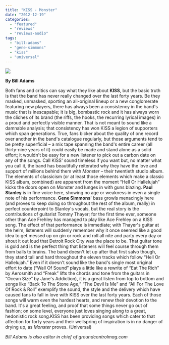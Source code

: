 ```yaml
---
title: "KISS - Monster"
date: "2012-12-19"
categories: 
  - "featured"
  - "reviews"
  - "reviews-audio"
tags: 
  - "bill-adams"
  - "gene-simmons"
  - "kiss"
  - "universal"
---
```


[![](http://www.hellbound.ca/wp-content/uploads/2012/12/Kiss-Monster.jpg)](http://www.hellbound.ca/wp-content/uploads/2012/12/Kiss-Monster.jpg)

**By Bill Adams**

Both fans and critics can say what they like about **KISS**, but the basic truth is that the band has never really changed over the last forty years. Be they masked, unmasked, sporting an all-original lineup or a new conglomerate featuring new players, there has always been a consistency in the band's music that is inescapable; it is big, bombastic rock and it has always worn the cliches of its brand (the riffs, the hooks, the recurring lyrical images) in a proud and perfectly visible manner. That is not meant to sound like a damnable analysis; that consistency has won KISS a legion of supporters which span generations. True, fans bicker about the quality of one record over another in the band's catalogue regularly, but those arguments tend to be pretty superficial – a mix tape spanning the band's entire career (all thirty-nine years of it) could easily be made and stand alone as a solid effort; it wouldn't be easy for a new listener to pick out a carbon date on any of the songs. Call KISS' sound timeless if you want but, no matter what you call it, the band has beautifully reiterated why they have the love and support of millions behind them with _Monster_ – their twentieth studio album. The elements of classicism (or at least those elements which make a classic KISS album, combined) are apparent from the moment “Hell Or Hallelujah” kicks the doors open on Monster and lunges in with guns blazing. **Paul Stanley** is in fine voice here, showing no age or weakness in even a single note of his performance. **Gene Simmons**' bass growls menacingly here (and proves to keep doing so throughout the rest of the album, really) in perfect counterpoint to Stanley's vocals, but the real story is the contributions of guitarist Tommy Thayer; for the first time ever, someone other than Ace Frehley has managed to play like Ace Frehley on a KISS song. The effect of that performance is immediate; with Thayer's guitar at the helm, listeners will suddenly remember why it once seemed like a good idea to get messed up on gin or rock and roll all nite and party every day or shout it out loud that Detroit Rock City was the place to be. That guitar tone is gold and is the perfect thing that listeners will feel course through them from balls to brains. The band doesn't let up after that first salvo though, they stand tall and hard throughout the eleven tracks which follow “Hell Or Hallelujah.” Even if it doesn't sound like the band's single most original effort to date (“Wall Of Sound” plays a little like a rewrite of “Eat The Rich” by Aerosmith and “Freak” lifts the chords and tone from the guitars in “Ocean Size” by Jane's Addiction), it is a great listen from top to bottom and songs like “Back To The Stone Age,” “The Devil Is Me” and “All For The Love Of Rock & Roll” exemplify the sound, the style and the delivery which have caused fans to fall in love with KISS over the last forty years. Each of those songs will warm even the hardest hearts, and renew their devotion to the band. It's a great feeling, and proof that some things never go out of fashion; on some level, everyone just loves singing along to a great, hedonistic rock song.KISS has been providing songs which cater to that affection for forty years and their wellspring of inspiration is in no danger of drying up, as _Monster_ proves. (Universal)

_Bill Adams is also editor in chief of groundcontrolmag.com_
